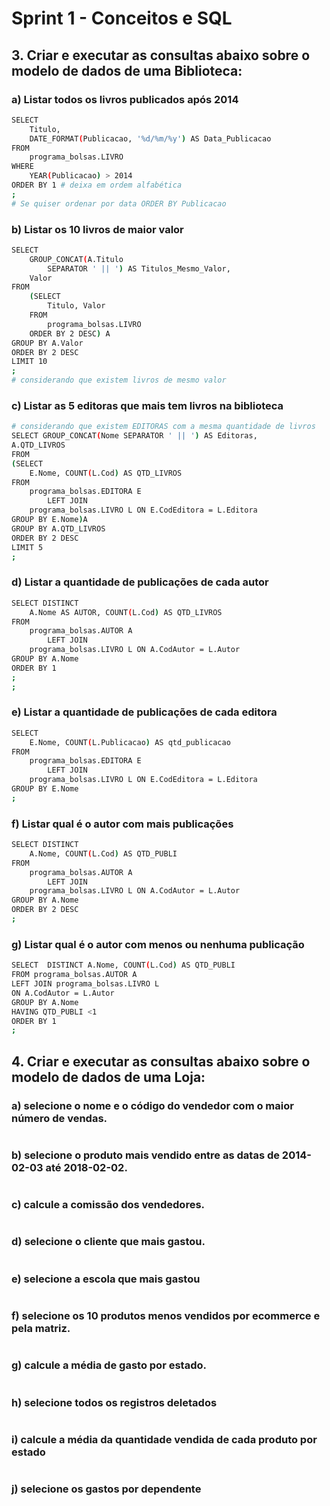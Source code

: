 # Sprint 1 - Conceitos e SQL

## 3. Criar e executar as consultas abaixo sobre o modelo de dados de uma Biblioteca:

### a) Listar todos os livros publicados após 2014
```sh
SELECT 
    Titulo,
    DATE_FORMAT(Publicacao, '%d/%m/%y') AS Data_Publicacao
FROM
    programa_bolsas.LIVRO
WHERE
    YEAR(Publicacao) > 2014
ORDER BY 1 # deixa em ordem alfabética 
;
# Se quiser ordenar por data ORDER BY Publicacao
```
### b) Listar os 10 livros de maior valor
```sh
SELECT 
    GROUP_CONCAT(A.Titulo
        SEPARATOR ' || ') AS Titulos_Mesmo_Valor,
    Valor
FROM
    (SELECT 
        Titulo, Valor
    FROM
        programa_bolsas.LIVRO
    ORDER BY 2 DESC) A
GROUP BY A.Valor
ORDER BY 2 DESC
LIMIT 10
;
# considerando que existem livros de mesmo valor 

```
### c) Listar as 5 editoras que mais tem livros na biblioteca
```sh
# considerando que existem EDITORAS com a mesma quantidade de livros
SELECT GROUP_CONCAT(Nome SEPARATOR ' || ') AS Editoras,
A.QTD_LIVROS
FROM 
(SELECT 
    E.Nome, COUNT(L.Cod) AS QTD_LIVROS
FROM
    programa_bolsas.EDITORA E
        LEFT JOIN
    programa_bolsas.LIVRO L ON E.CodEditora = L.Editora
GROUP BY E.Nome)A 
GROUP BY A.QTD_LIVROS
ORDER BY 2 DESC
LIMIT 5
;
```
### d) Listar a quantidade de publicações de cada autor
```sh
SELECT DISTINCT
    A.Nome AS AUTOR, COUNT(L.Cod) AS QTD_LIVROS
FROM
    programa_bolsas.AUTOR A
        LEFT JOIN
    programa_bolsas.LIVRO L ON A.CodAutor = L.Autor
GROUP BY A.Nome
ORDER BY 1
;
;
```
### e) Listar a quantidade de publicações de cada editora
```sh
SELECT 
    E.Nome, COUNT(L.Publicacao) AS qtd_publicacao
FROM
    programa_bolsas.EDITORA E
        LEFT JOIN
    programa_bolsas.LIVRO L ON E.CodEditora = L.Editora
GROUP BY E.Nome
;
```
### f) Listar qual é o autor com mais publicações
```sh
SELECT DISTINCT
    A.Nome, COUNT(L.Cod) AS QTD_PUBLI
FROM
    programa_bolsas.AUTOR A
        LEFT JOIN
    programa_bolsas.LIVRO L ON A.CodAutor = L.Autor
GROUP BY A.Nome
ORDER BY 2 DESC
;
```
### g) Listar qual é o autor com menos ou nenhuma publicação
```sh
SELECT  DISTINCT A.Nome, COUNT(L.Cod) AS QTD_PUBLI 
FROM programa_bolsas.AUTOR A
LEFT JOIN programa_bolsas.LIVRO L
ON A.CodAutor = L.Autor 
GROUP BY A.Nome 
HAVING QTD_PUBLI <1
ORDER BY 1 
;
```
## 4. Criar e executar as consultas abaixo sobre o modelo de dados de uma Loja:
### a) selecione o nome e o código do vendedor com o maior número de vendas.
```sh
```
### b) selecione o produto mais vendido entre as datas de 2014-02-03 até 2018-02-02.
```sh
```
### c) calcule a comissão dos vendedores.
```sh
```
### d) selecione o cliente que mais gastou.
```sh
```
### e) selecione a escola que mais gastou
```sh
```
### f) selecione os 10 produtos menos vendidos por ecommerce e pela matriz.
```sh
```
### g) calcule a média de gasto por estado.
```sh
```
### h) selecione todos os registros deletados 
```sh
```
### i) calcule a média da quantidade vendida de cada produto por estado 
```sh
```
### j) selecione os gastos por dependente
```sh
```

